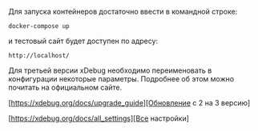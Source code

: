 Для запуска контейнеров достаточно ввести в командной строке:

`docker-compose up`

и тестовый сайт будет доступен по адресу:

`http://localhost/`

Для третьей версии xDebug необходимо переименовать в конфигурации некоторые параметры.
Подробнее об этом можно почитать на официальном сайте.

[https://xdebug.org/docs/upgrade_guide][Обновление с 2 на 3 версию]

[Обновление с 2 на 3 версию]: https://xdebug.org/docs/upgrade_guide

[https://xdebug.org/docs/all_settings][Все настройки]

[Все настройки]: https://xdebug.org/docs/all_settings